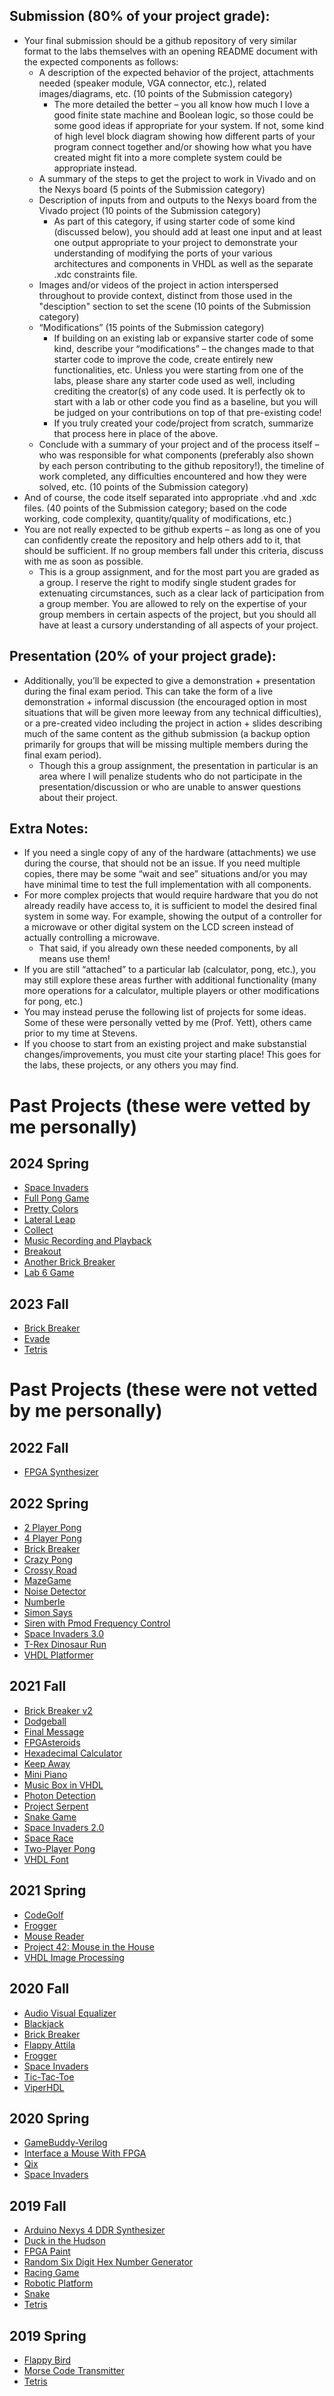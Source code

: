 ## Submission (80% of your project grade):
* Your final submission should be a github repository of very similar format to the labs themselves with an opening README document with the expected components as follows:
	* A description of the expected behavior of the project, attachments needed (speaker module, VGA connector, etc.), related images/diagrams, etc. (10 points of the Submission category)
		* The more detailed the better – you all know how much I love a good finite state machine and Boolean logic, so those could be some good ideas if appropriate for your system. If not, some kind of high level block diagram showing how different parts of your program connect together and/or showing how what you have created might fit into a more complete system could be appropriate instead.
	* A summary of the steps to get the project to work in Vivado and on the Nexys board (5 points of the Submission category)
 	* Description of inputs from and outputs to the Nexys board from the Vivado project (10 points of the Submission category)
  		* As part of this category, if using starter code of some kind (discussed below), you should add at least one input and at least one output appropriate to your project to demonstrate your understanding of modifying the ports of your various architectures and components in VHDL as well as the separate .xdc constraints file.
	* Images and/or videos of the project in action interspersed throughout to provide context, distinct from those used in the "desciption" section to set the scene (10 points of the Submission category)
	* “Modifications” (15 points of the Submission category)
		* If building on an existing lab or expansive starter code of some kind, describe your “modifications” – the changes made to that starter code to improve the code, create entirely new functionalities, etc. Unless you were starting from one of the labs, please share any starter code used as well, including crediting the creator(s) of any code used. It is perfectly ok to start with a lab or other code you find as a baseline, but you will be judged on your contributions on top of that pre-existing code!
		* If you truly created your code/project from scratch, summarize that process here in place of the above.
	* Conclude with a summary of your project and of the process itself – who was responsible for what components (preferably also shown by each person contributing to the github repository!), the timeline of work completed, any difficulties encountered and how they were solved, etc. (10 points of the Submission category)
* And of course, the code itself separated into appropriate .vhd and .xdc files. (40 points of the Submission category; based on the code working, code complexity, quantity/quality of modifications, etc.)
* You are not really expected to be github experts – as long as one of you can confidently create the repository and help others add to it, that should be sufficient. If no group members fall under this criteria, discuss with me as soon as possible.
	* This is a group assignment, and for the most part you are graded as a group. I reserve the right to modify single student grades for extenuating circumstances, such as a clear lack of participation from a group member. You are allowed to rely on the expertise of your group members in certain aspects of the project, but you should all have at least a cursory understanding of all aspects of your project.

## Presentation (20% of your project grade):
* Additionally, you’ll be expected to give a demonstration + presentation during the final exam period. This can take the form of a live demonstration + informal discussion (the encouraged option in most situations that will be given more leeway from any technical difficulties), or a pre-created video including the project in action + slides describing much of the same content as the github submission (a backup option primarily for groups that will be missing multiple members during the final exam period).
	* Though this a group assignment, the presentation in particular is an area where I will penalize students who do not participate in the presentation/discussion or who are unable to answer questions about their project.

## Extra Notes:

* If you need a single copy of any of the hardware (attachments) we use during the course, that should not be an issue. If you need multiple copies, there may be some “wait and see” situations and/or you may have minimal time to test the full implementation with all components.
* For more complex projects that would require hardware that you do not already readily have access to, it is sufficient to model the desired final system in some way. For example, showing the output of a controller for a microwave or other digital system on the LCD screen instead of actually controlling a microwave.
	* That said, if you already own these needed components, by all means use them!
* If you are still “attached” to a particular lab (calculator, pong, etc.), you may still explore these areas further with additional functionality (many more operations for a calculator, multiple players or other modifications for pong, etc.)
* You may instead peruse the following list of projects for some ideas. Some of these were personally vetted by me (Prof. Yett), others came prior to my time at Stevens. 
* If you choose to start from an existing project and make substanstial changes/improvements, you must cite your starting place! This goes for the labs, these projects, or any others you may find.

# Past Projects (these were vetted by me personally)
## 2024 Spring
* [Space Invaders](https://github.com/vrenda720/DSD_Project/tree/main)
* [Full Pong Game](https://github.com/j-ferber/dsd-final-project)
* [Pretty Colors](https://github.com/Cowlord3001/Digital-System-Design/tree/main/Final-Project)
* [Lateral Leap](https://github.com/erik-bobinski/CPE487_finalProject)
* [Collect](https://github.com/snehabanda30/dsdfinalproject-)
* [Music Recording and Playback](https://github.com/JoshuaMarinoo/FinalProjectCPE487)
* [Breakout](https://github.com/juchen3637/cpe-487-project)
* [Another Brick Breaker](https://github.com/zreece-sit/CPE-487-Final-Project/tree/main)
* [Lab 6 Game](https://github.com/edisanti/dsd)
## 2023 Fall
* [Brick Breaker](https://github.com/redassser/487Final)
* [Evade](https://github.com/Aoli03/DSD-Final-Lab-Project)
* [Tetris](https://github.com/csirikak/CPE-487-Final)
# Past Projects (these were not vetted by me personally)
## 2022 Fall
* [FPGA Synthesizer](https://github.com/matthewgpetrin/cpe-487/tree/main/piano)
## 2022 Spring
* [2 Player Pong](https://github.com/marcusats/CPE-487-A/tree/main/FinalProject)
* [4 Player Pong](https://github.com/joeyp2k/CPE487/tree/main/final)
* [Brick Breaker](https://github.com/dsmith15/CPE487-DSD/tree/main/Final%20Project%20-%20Brick%20Breaker)
* [Crazy Pong](https://github.com/DanNovikov1/Digital-System-Design/tree/main/Final_Project)
* [Crossy Road](https://github.com/alex-waldron/CPE487/tree/main/FinalProject)
* [MazeGame](https://github.com/Crystal-Link/CPE487-Work/tree/main/Final%20Project%20-%20MazeGame)
* [Noise Detector](https://github.com/Arif12467/Digital-System-Design-AIA/tree/main/Final-Project)
* [Numberle](https://github.com/zkermitz/CPE-487-A-Digital-System-Design/tree/main/Final%20Project%20-%20Numberle/Numberle)
* [Simon Says](https://github.com/nlim2/Digital-System-Design/tree/main/Simon%20Says%20-%20Final%20Project)
* [Siren with Pmod Frequency Control](https://github.com/bobberySmith/cpe-487-final-project)
* [Space Invaders 3.0](https://github.com/MiscellaneousMongoose/Digital-Signal-Design/tree/main/Final%20Project)
* [T-Rex Dinosaur Run](https://github.com/rhyspiecesno8/CPE-487-Repository-RhysLee/tree/main/FinalProject)
* [VHDL Platformer](https://github.com/Cmurphy5-stevens/CPE487/tree/main/Project)
## 2021 Fall
* [Brick Breaker v2](https://github.com/jniglio/CPE-487/tree/main/Final%20Project)
* [Dodgeball](https://github.com/cgiannak/CPE-487-Final-Project)
* [Final Message](https://github.com/emcadamsv/CPE-487/tree/main/Final%20Project)
* [FPGAsteroids](https://github.com/JohnSiyaga/dsd/tree/main/Projects/asteroids)
* [Hexadecimal Calculator](https://github.com/wwargack/cpe487/tree/main/proj)
* [Keep Away](https://github.com/RobotPrinceMV/CPE487/tree/main/Final%20Project)
* [Mini Piano](https://github.com/Veggietay97/Vgty97/tree/master/CPE487/FInal_Project)
* [Music Box in VHDL](https://github.com/rzhang37/Digital-System-Design/tree/main/FPGA%20Project)
* [Photon Detection](https://github.com/rkondrat1/FPGA_VHDL/tree/main/FINAL)
* [Project Serpent](https://github.com/mpiasevo/Project-Serpant)
* [Snake Game](https://github.com/veguruh/CPE487/tree/main/Final/Snake)
* [Space Invaders 2.0](https://github.com/miafelic/CPE487/tree/main/Space%20Invaders%202.0)
* [Space Race](https://github.com/Quentin-Jimenez/CPE-487/tree/main/Space%20Race)
* [Two-Player Pong](https://github.com/kyritzb/CPE487/tree/main/final)
* [VHDL Font](https://github.com/Alan489/DSD/tree/main/final)
## 2021 Spring
* [CodeGolf](https://github.com/glimped/CodeGolf)
* [Frogger](https://github.com/cbenson1/CPE487/tree/main/Frogger_Final)
* [Mouse Reader](https://github.com/GSCoder1/CPE-487/tree/main/FinalProject)
* [Project 42: Mouse in the House](https://github.com/andrewdangelo/42_DSD_Project)
* [VHDL Image Processing](https://github.com/EKozlakov/DSDFP)
## 2020 Fall
* [Audio Visual Equalizer](https://github.com/karlsheng99/CPE487_dsd/tree/master/project)
* [Blackjack](https://sites.google.com/stevens.edu/ee322amartora/cpe-487/blackjack)
* [Brick Breaker](https://github.com/anishashin/CPE-487/tree/master/Final-Project)
* [Flappy Attila](https://github.com/BriannaPGarland/FlappyAttila)
* [Frogger](https://github.com/sbertussi/CPE-487/tree/master/Frogger_Project)
* [Space Invaders](https://github.com/chungiee/DigitalSystemDesign/tree/master/spaceInvaders)
* [Tic-Tac-Toe](https://github.com/RaZeragon/CPE487/tree/master/FinalProject)
* [ViperHDL](https://github.com/JMavorah/SnakeVHDL)
## 2020 Spring
* [GameBuddy-Verilog](https://github.com/grantsimmons/GameBuddy-Verilog)
* [Interface a Mouse With FPGA](https://github.com/HanlinMiao/CPE-487-A/tree/master/DSD%20Project)
* [Qix](https://github.com/jschmidtnj/cpe487/tree/master/code/final_project)
* [Space Invaders](https://github.com/mbozinov/CPE487-DSD/tree/master/FinalProject_DSD)
## 2019 Fall
* [Arduino Nexys 4 DDR Synthesizer](https://github.com/mycicle/dsdFinalProject)
* [Duck in the Hudson](https://github.com/tarasewiczregan/DuckInTheHudson)
* [FPGA Paint](https://github.com/PeterHo8888/FPGA_Paint)
* [Random Six Digit Hex Number Generator](https://sites.google.com/stevens.edu/cpe-487-2019f/project/final-design-random-six-digit-hex-number-generator)
* [Racing Game](https://sites.google.com/stevens.edu/cpe487/project)
* [Robotic Platform](https://github.com/TommyPinto/CPE487FinalProject)
* [Snake](https://sites.google.com/stevens.edu/digital-system-design-cpe-487/project)
* [Tetris](https://github.com/ygunarso/tetris-vhdl)
## 2019 Spring
* [Flappy Bird](https://sites.google.com/stevens.edu/cpe487website/project)
* [Morse Code Transmitter](https://sites.google.com/stevens.edu/dsds19-zhec/projects/morse-code-transmitter)
* [Tetris](https://github.com/danpelis/CPE487/tree/master/tetris_ex)
